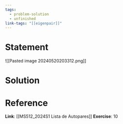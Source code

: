 ```yaml
---
tags:
  - problem-solution
  - unfinished
link-tags: "[[eigenpair]]"
---
```

# Statement 
![[Pasted image 20240520203312.png]]

# Solution


# Reference
**Link**: [[MS512_2024S1 Lista de Autopares]]
**Exercise**: 10